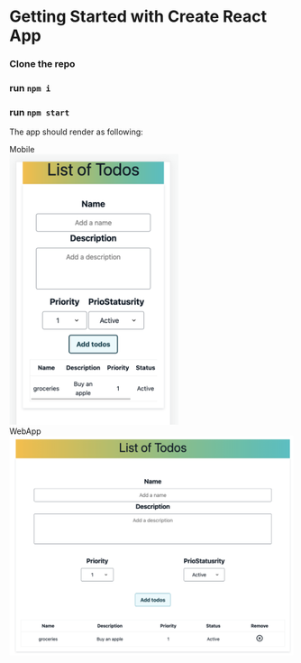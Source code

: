 # Getting Started with Create React App

### Clone the repo
### run `npm i`
### run `npm start`

The app should render as following:
<div>Mobile</div>
<div><img src="mobile.png" alt="mobile" width="300"/></div>

<div>WebApp</div>
<div><img src="webapp.png" alt="webapp" width="600"/></div>

